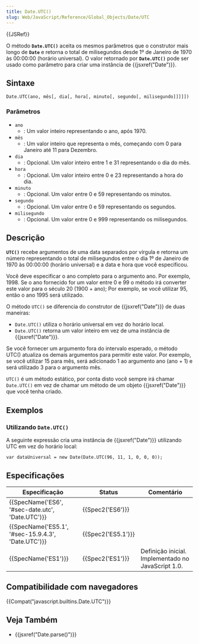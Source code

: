 ```yaml
---
title: Date.UTC()
slug: Web/JavaScript/Reference/Global_Objects/Date/UTC
---
```

{{JSRef}}

O método **`Date.UTC()`** aceita os mesmos parâmetros que o construtor mais longo de **`Date`** e retorna o total de milisegundos desde 1º de Janeiro de 1970 às 00:00:00 (horário universal). O valor retornado por **`Date.UTC()`** pode ser usado como parâmetro para criar uma instância de {{jsxref("Date")}}.

## Sintaxe

```
Date.UTC(ano, mês[, dia[, hora[, minuto[, segundo[, milisegundo]]]]])
```

### Parâmetros

- `ano`
  - : Um valor inteiro representando o ano, após 1970.
- `mês`
  - : Um valor inteiro que representa o mês, começando com 0 para Janeiro até 11 para Dezembro.
- `dia`
  - : Opcional. Um valor inteiro entre 1 e 31 representando o dia do mês.
- `hora`
  - : Opcional. Um valor inteiro entre 0 e 23 representando a hora do dia.
- `minuto`
  - : Opcional. Um valor entre 0 e 59 representando os minutos.
- `segundo`
  - : Opcional. Um valor entre 0 e 59 representando os segundos.
- `milisegundo`
  - : Opcional. Um valor entre 0 e 999 representando os milisegundos.

## Descrição

**`UTC()`** recebe argumentos de uma data separados por vírgula e retorna um número representando o total de milisegundos entre o dia 1º de Janeiro de 1970 às 00:00:00 (horário universal) e a data e hora que você especificou.

Você deve especificar o ano completo para o argumento ano. Por exemplo, 1998. Se o ano fornecido for um valor entre 0 e 99 o método irá converter este valor para o século 20 (1900 + ano); Por exemplo, se você utilizar 95, então o ano 1995 será utilizado.

O método `UTC()` se diferencia do construtor de {{jsxref("Date")}} de duas maneiras:

- `Date.UTC()` utiliza o horário universal em vez do horário local.
- `Date.UTC()` retorna um valor inteiro em vez de uma instância de {{jsxref("Date")}}.

Se você fornecer um argumento fora do intervalo esperado, o método UTC() atualiza os demais argumentos para permitir este valor. Por exemplo, se você utilizar 15 para mês, será adicionado 1 ao argumento ano (ano + 1) e será utilizado 3 para o argumento mês.

`UTC()` é um método estático, por conta disto você sempre irá chamar `Date.UTC()` em vez de chamar um método de um objeto {{jsxref("Date")}} que você tenha criado.

## Exemplos

### Utilizando `Date.UTC()`

A seguinte expressão cria uma instância de {{jsxref("Date")}} utilizando UTC em vez do horário local:

```
var dataUniversal = new Date(Date.UTC(96, 11, 1, 0, 0, 0));
```

## Especificações

| Especificação                                                        | Status                   | Comentário                                         |
| -------------------------------------------------------------------- | ------------------------ | -------------------------------------------------- |
| {{SpecName('ES6', '#sec-date.utc', 'Date.UTC')}}     | {{Spec2('ES6')}}     |                                                    |
| {{SpecName('ES5.1', '#sec-15.9.4.3', 'Date.UTC')}} | {{Spec2('ES5.1')}} |                                                    |
| {{SpecName('ES1')}}                                             | {{Spec2('ES1')}}     | Definição inicial. Implementado no JavaScript 1.0. |

## Compatibilidade com navegadores

{{Compat("javascript.builtins.Date.UTC")}}

## Veja Também

- {{jsxref("Date.parse()")}}
